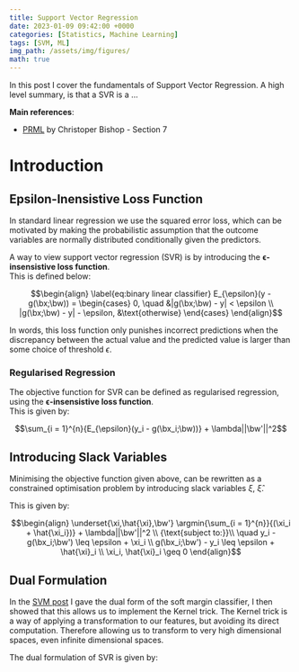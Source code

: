 ```yaml
---
title: Support Vector Regression
date: 2023-01-09 09:42:00 +0000
categories: [Statistics, Machine Learning]
tags: [SVM, ML]
img_path: /assets/img/figures/
math: true
---
```


In this post I cover the fundamentals of Support Vector Regression. A high level summary, is that a SVR is a ...

**Main references**:
  - [PRML](https://www.microsoft.com/en-us/research/uploads/prod/2006/01/Bishop-Pattern-Recognition-and-Machine-Learning-2006.pdf) by Christoper Bishop - Section 7

# Introduction

## Epsilon-Inensistive Loss Function

In standard linear regression we use the squared error loss, which can be motivated by making the probabilistic assumption that the outcome variables are normally distributed conditionally given the predictors.

A way to view support vector regression (SVR) is by introducing the $\boldsymbol{\epsilon}$**-insensistive loss function**.  
This is defined below:

$$\begin{align} \label{eq:binary linear classifier}
    E_{\epsilon}(y - g(\bx;\bw)) =
     \begin{cases}
       0, \quad &|g(\bx;\bw) - y| < \epsilon
       \\
       |g(\bx;\bw) - y| - \epsilon, &\text{otherwise}
     \end{cases}
\end{align}$$

In words, this loss function only punishes incorrect predictions when the discrepancy between the actual value and the predicted value is larger than some choice of threshold $\epsilon$.


### Regularised Regression

The objective function for SVR can be defined as regularised regression, using the $\boldsymbol{\epsilon}$**-insensistive loss function**.  
This is given by:

$$\sum_{i = 1}^{n}{E_{\epsilon}(y_i - g(\bx_i;\bw))} + \lambda||\bw'||^2$$

## Introducing Slack Variables

Minimising the objective function given above, can be rewritten as a constrained optimisation problem by introducing slack variables $\xi$, $\hat{\xi}$.

This is given by:


$$\begin{align}
\underset{\xi,\hat{\xi},\bw'} \argmin{\sum_{i = 1}^{n}}{(\xi_i + \hat{\xi_i})} + \lambda||\bw'||^2  \\
{\text{subject to:}}\\
 \quad y_i - g(\bx_i;\bw') \leq \epsilon + \xi_i \\
g(\bx_i;\bw') - y_i \leq \epsilon + \hat{\xi}_i \\
\xi_i, \hat{\xi}_i \geq 0
\end{align}$$

## Dual Formulation

In the [SVM post](https://dylandijk.github.io/posts/svm/) I gave the dual form of the soft margin classifier, I then showed that this allows us to implement the Kernel trick. The Kernel trick is a way of applying a transformation to our features, but avoiding its direct computation. Therefore allowing us to transform to very high dimensional spaces, even infinite dimensional spaces.

The dual formulation of SVR is given by:
